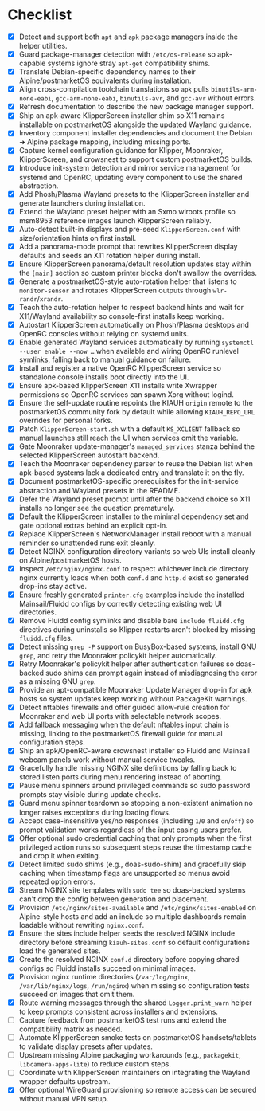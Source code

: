 # Checklist

- [x] Detect and support both `apt` and `apk` package managers inside the helper utilities.
- [x] Guard package-manager detection with `/etc/os-release` so apk-capable systems ignore stray `apt-get` compatibility shims.
- [x] Translate Debian-specific dependency names to their Alpine/postmarketOS equivalents during installation.
- [x] Align cross-compilation toolchain translations so `apk` pulls `binutils-arm-none-eabi`, `gcc-arm-none-eabi`, `binutils-avr`, and `gcc-avr` without errors.
- [x] Refresh documentation to describe the new package manager support.
- [x] Ship an apk-aware KlipperScreen installer shim so X11 remains installable on postmarketOS alongside the updated Wayland guidance.
- [x] Inventory component installer dependencies and document the Debian ➜ Alpine package mapping, including missing ports.
- [x] Capture kernel configuration guidance for Klipper, Moonraker, KlipperScreen, and crowsnest to support custom postmarketOS builds.
- [x] Introduce init-system detection and mirror service management for systemd and OpenRC, updating every component to use the shared abstraction.
- [x] Add Phosh/Plasma Wayland presets to the KlipperScreen installer and generate launchers during installation.
- [x] Extend the Wayland preset helper with an Sxmo wlroots profile so msm8953 reference images launch KlipperScreen reliably.
- [x] Auto-detect built-in displays and pre-seed `KlipperScreen.conf` with size/orientation hints on first install.
- [x] Add a panorama-mode prompt that rewrites KlipperScreen display defaults and seeds an X11 rotation helper during install.
- [x] Ensure KlipperScreen panorama/default resolution updates stay within the `[main]` section so custom printer blocks don't swallow the overrides.
- [x] Generate a postmarketOS-style auto-rotation helper that listens to `monitor-sensor` and rotates KlipperScreen outputs through `wlr-randr`/`xrandr`.
- [x] Teach the auto-rotation helper to respect backend hints and wait for X11/Wayland availability so console-first installs keep working.
- [x] Autostart KlipperScreen automatically on Phosh/Plasma desktops and OpenRC consoles without relying on systemd units.
- [x] Enable generated Wayland services automatically by running `systemctl --user enable --now …` when available and wiring OpenRC runlevel symlinks, falling back to manual guidance on failure.
- [x] Install and register a native OpenRC KlipperScreen service so standalone console installs boot directly into the UI.
- [x] Ensure apk-based KlipperScreen X11 installs write Xwrapper permissions so OpenRC services can spawn Xorg without logind.
- [x] Ensure the self-update routine repoints the KIAUH `origin` remote to the postmarketOS community fork by default while allowing `KIAUH_REPO_URL` overrides for personal forks.
- [x] Patch `KlipperScreen-start.sh` with a default `KS_XCLIENT` fallback so manual launches still reach the UI when services omit the variable.
- [x] Gate Moonraker update-manager's `managed_services` stanza behind the selected KlipperScreen autostart backend.
- [x] Teach the Moonraker dependency parser to reuse the Debian list when apk-based systems lack a dedicated entry and translate it on the fly.
- [x] Document postmarketOS-specific prerequisites for the init-service abstraction and Wayland presets in the README.
- [x] Defer the Wayland preset prompt until after the backend choice so X11 installs no longer see the question prematurely.
- [x] Default the KlipperScreen installer to the minimal dependency set and gate optional extras behind an explicit opt-in.
- [x] Replace KlipperScreen's NetworkManager install reboot with a manual reminder so unattended runs exit cleanly.
- [x] Detect NGINX configuration directory variants so web UIs install cleanly on Alpine/postmarketOS hosts.
- [x] Inspect `/etc/nginx/nginx.conf` to respect whichever include directory nginx currently loads when both `conf.d` and `http.d` exist so generated drop-ins stay active.
- [x] Ensure freshly generated `printer.cfg` examples include the installed Mainsail/Fluidd configs by correctly detecting existing web UI directories.
- [x] Remove Fluidd config symlinks and disable bare `include fluidd.cfg` directives during uninstalls so Klipper restarts aren't blocked by missing `fluidd.cfg` files.
- [x] Detect missing `grep -P` support on BusyBox-based systems, install GNU `grep`, and retry the Moonraker policykit helper automatically.
- [x] Retry Moonraker's policykit helper after authentication failures so doas-backed sudo shims can prompt again instead of misdiagnosing the error as a missing GNU `grep`.
- [x] Provide an apt-compatible Moonraker Update Manager drop-in for apk hosts so system updates keep working without PackageKit warnings.
- [x] Detect nftables firewalls and offer guided allow-rule creation for Moonraker and web UI ports with selectable network scopes.
- [x] Add fallback messaging when the default nftables input chain is missing, linking to the postmarketOS firewall guide for manual configuration steps.
- [x] Ship an apk/OpenRC-aware crowsnest installer so Fluidd and Mainsail webcam panels work without manual service tweaks.
- [x] Gracefully handle missing NGINX site definitions by falling back to stored listen ports during menu rendering instead of aborting.
- [x] Pause menu spinners around privileged commands so sudo password prompts stay visible during update checks.
- [x] Guard menu spinner teardown so stopping a non-existent animation no longer raises exceptions during loading flows.
- [x] Accept case-insensitive yes/no responses (including `1`/`0` and `on`/`off`) so prompt validation works regardless of the
      input casing users prefer.
- [x] Offer optional sudo credential caching that only prompts when the first privileged action runs so subsequent steps reuse the timestamp cache and drop it when exiting.
- [x] Detect limited sudo shims (e.g., doas-sudo-shim) and gracefully skip caching when timestamp flags are unsupported so menus avoid repeated option errors.
- [x] Stream NGINX site templates with `sudo tee` so doas-backed systems can't drop the config between generation and placement.
- [x] Provision `/etc/nginx/sites-available` and `/etc/nginx/sites-enabled` on Alpine-style hosts and add an include so multiple dashboards remain loadable without rewriting `nginx.conf`.
- [x] Ensure the sites include helper seeds the resolved NGINX include directory before streaming `kiauh-sites.conf` so default configurations load the generated sites.
- [x] Create the resolved NGINX `conf.d` directory before copying shared configs so Fluidd installs succeed on minimal images.
- [x] Provision nginx runtime directories (`/var/log/nginx`, `/var/lib/nginx/logs`, `/run/nginx`) when missing so configuration tests succeed on images that omit them.
- [x] Route warning messages through the shared `Logger.print_warn` helper to keep prompts consistent across installers and extensions.
- [ ] Capture feedback from postmarketOS test runs and extend the compatibility matrix as needed.
- [ ] Automate KlipperScreen smoke tests on postmarketOS handsets/tablets to validate display presets after updates.
- [ ] Upstream missing Alpine packaging workarounds (e.g., `packagekit`, `libcamera-apps-lite`) to reduce custom steps.
- [ ] Coordinate with KlipperScreen maintainers on integrating the Wayland wrapper defaults upstream.
- [x] Offer optional WireGuard provisioning so remote access can be secured without manual VPN setup.
